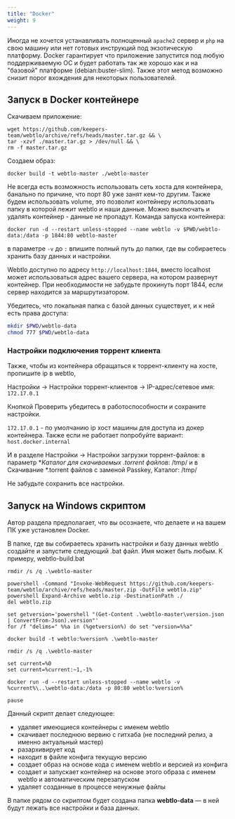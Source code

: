 ```yaml
---
title: "Docker"
weight: 9
---
```


Иногда не хочется устанавливать полноценный `apache2` сервер и `php` на свою машину или нет готовых инструкций под
экзотическую платформу. Docker гарантирует что приложение запустится под любую поддерживаемую ОС и будет работать так же
хорошо как и на "базовой" платформе (debian:buster-slim). Также этот метод возможно снизит порог вхождения для некоторых
пользователей.

## Запуск в Docker контейнере

Скачиваем приложение:

```
wget https://github.com/keepers-team/webtlo/archive/refs/heads/master.tar.gz && \
tar -xzvf ./master.tar.gz > /dev/null && \
rm -f master.tar.gz
```

Создаем образ:

```
docker build -t webtlo-master ./webtlo-master
```

Не всегда есть возможность использовать сеть хоста для контейнера, банально по причине, что порт 80 уже занят кем-то
другим. Также будем использовать volume, это позволит контейнеру использовать папку в которой лежит webtlo и наши
данные. Можно выключать и удалять контейнер - данные не пропадут.
Команда запуска контейнера:

```
docker run -d --restart unless-stopped --name webtlo -v $PWD/webtlo-data:/data -p 1844:80 webtlo-master
```

в параметре `-v` до `:` впишите полный путь до папки, где вы собираетесь хранить базу данных и настройки.

Webtlo доступно по адресу `http://localhost:1844`, вместо localhost может использоваться адрес вашего сервера, на
котором развернут контейнер. При необходимости не забудьте прокинуть порт 1844, если сервер находится за
маршрутизатором.

Убедитесь, что локальная папка с базой данных существует, и к ней есть права доступа:

```bash
mkdir $PWD/webtlo-data
chmod 777 $PWD/webtlo-data
```

### Настройки подключения торрент клиента

Также, чтобы из контейнера обращаться к торрент-клиенту на хосте, пропишите ip в webtlo,

Настройки -> Настройки торрент-клиентов -> IP-адрес/сетевое имя: `172.17.0.1`

Кнопкой Проверить убедитесь в работоспособности и сохраните настройки.

`172.17.0.1` - по умолчанию ip хост машины для доступа из докер контейнера. Также если не работает попробуйте
вариант: `host.docker.internal`

И в разделе Настройки -> Настройки загрузки торрент-файлов:
в параметр **Каталог для скачиваемых *.torrent файлов**: /tmp/
и в Скачивание *.torrent файлов с заменой Passkey, Каталог: /tmp/

Не забудьте сохранить все настройки.

## Запуск на Windows скриптом

Автор раздела предполагает, что вы осознаете, что делаете и на вашем ПК уже установлен Docker.

В папке, где вы собираетесь хранить настройки и базу данных webtlo создайте и запустите следующий .bat файл. Имя может
быть любым. К примеру, webtlo-build.bat

```docker rm --force webtlo
rmdir /s /q .\webtlo-master

powershell -Command "Invoke-WebRequest https://github.com/keepers-team/webtlo/archive/refs/heads/master.zip -OutFile webtlo.zip"
powershell Expand-Archive webtlo.zip -DestinationPath ./
del webtlo.zip

set getversion='powershell "(Get-Content .\webtlo-master\version.json | ConvertFrom-Json).version"'
for /f "delims=" %%a in (%getversion%) do set "version=%%a"

docker build -t webtlo:%version% .\webtlo-master

rmdir /s /q .\webtlo-master

set current=%0
set current=%current:~1,-1%

docker run -d --restart unless-stopped --name webtlo -v %current%\..\webtlo-data:/data -p 80:80 webtlo:%version%

pause
```

Данный скрипт делает следующее:

* удаляет имеющиеся контейнеры с именем webtlo
* скачивает последнюю вервию с гитхаба (не последний релиз, а именно актуальный мастер)
* разархивирует код
* находит в файле конфига текущую версию
* создает образ на основе кода с именем webtlo и версией из конфига
* создает и запускает контейнер на основе этого образа с именем webtlo и автоматическим перезапуском
* удаляет созданные в процессе ненужные файлы

В папке рядом со скриптом будет создана папка **webtlo-data** — в ней будут лежать все настройки и база данных.
